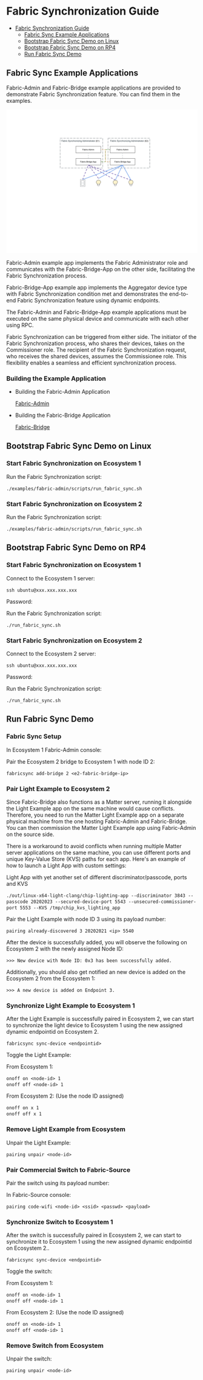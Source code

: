 # Fabric Synchronization Guide

-   [Fabric Synchronization Guide](#fabric-synchronization-guide)
    -   [Fabric Sync Example Applications](#fabric-sync-example-applications)
    -   [Bootstrap Fabric Sync Demo on Linux](#bootstrap-fabric-sync-demo-on-linux)
    -   [Bootstrap Fabric Sync Demo on RP4](#bootstrap-fabric-sync-demo-on-rp4)
    -   [Run Fabric Sync Demo](#run-fabric-sync-demo)

## Fabric Sync Example Applications

Fabric-Admin and Fabric-Bridge example applications are provided to demonstrate
Fabric Synchronization feature. You can find them in the examples.

![matter_fabric_synchronization](images/matter_fabric_synchronization.png)

Fabric-Admin example app implements the Fabric Administrator role and
communicates with the Fabric-Bridge-App on the other side, facilitating the
Fabric Synchronization process.

Fabric-Bridge-App example app implements the Aggregator device type with Fabric
Synchronization condition met and demonstrates the end-to-end Fabric
Synchronization feature using dynamic endpoints.

The Fabric-Admin and Fabric-Bridge-App example applications must be executed on
the same physical device and communicate with each other using RPC.

Fabric Synchronization can be triggered from either side. The initiator of the
Fabric Synchronization process, who shares their devices, takes on the
Commissioner role. The recipient of the Fabric Synchronization request, who
receives the shared devices, assumes the Commissionee role. This flexibility
enables a seamless and efficient synchronization process.

### Building the Example Application

-   Building the Fabric-Admin Application

    [Fabric-Admin](https://github.com/project-chip/connectedhomeip/tree/master/examples/fabric-admin/README.md)

*   Building the Fabric-Bridge Application

    [Fabric-Bridge](https://github.com/project-chip/connectedhomeip/tree/master/examples/fabric-bridge-app/linux/README.md)

## Bootstrap Fabric Sync Demo on Linux

### Start Fabric Synchronization on Ecosystem 1

Run the Fabric Synchronization script:

```
./examples/fabric-admin/scripts/run_fabric_sync.sh
```

### Start Fabric Synchronization on Ecosystem 2

Run the Fabric Synchronization script:

```
./examples/fabric-admin/scripts/run_fabric_sync.sh
```

## Bootstrap Fabric Sync Demo on RP4

### Start Fabric Synchronization on Ecosystem 1

Connect to the Ecosystem 1 server:

```
ssh ubuntu@xxx.xxx.xxx.xxx
```

Password: <password>

Run the Fabric Synchronization script:

```
./run_fabric_sync.sh
```

### Start Fabric Synchronization on Ecosystem 2

Connect to the Ecosystem 2 server:

```
ssh ubuntu@xxx.xxx.xxx.xxx
```

Password: <password>

Run the Fabric Synchronization script:

```
./run_fabric_sync.sh
```

## Run Fabric Sync Demo

### Fabric Sync Setup

In Ecosystem 1 Fabric-Admin console:

Pair the Ecosystem 2 bridge to Ecosystem 1 with node ID 2:

```
fabricsync add-bridge 2 <e2-fabric-bridge-ip>
```

### Pair Light Example to Ecosystem 2

Since Fabric-Bridge also functions as a Matter server, running it alongside the
Light Example app on the same machine would cause conflicts. Therefore, you need
to run the Matter Light Example app on a separate physical machine from the one
hosting Fabric-Admin and Fabric-Bridge. You can then commission the Matter Light
Example app using Fabric-Admin on the source side.

There is a workaround to avoid conflicts when running multiple Matter server
applications on the same machine, you can use different ports and unique
Key-Value Store (KVS) paths for each app. Here's an example of how to launch a
Light App with custom settings:

Light App with yet another set of different discriminator/passcode, ports and
KVS

```
./out/linux-x64-light-clang/chip-lighting-app --discriminator 3843 --passcode 20202023 --secured-device-port 5543 --unsecured-commissioner-port 5553 --KVS /tmp/chip_kvs_lighting_app
```

Pair the Light Example with node ID 3 using its payload number:

```
pairing already-discovered 3 20202021 <ip> 5540
```

After the device is successfully added, you will observe the following on
Ecosystem 2 with the newly assigned Node ID:

```
>>> New device with Node ID: 0x3 has been successfully added.
```

Additionally, you should also get notified an new device is added on the
Ecosystem 2 from the Ecosystem 1:

```
>>> A new device is added on Endpoint 3.
```

### Synchronize Light Example to Ecosystem 1

After the Light Example is successfully paired in Ecosystem 2, we can start to
synchronize the light device to Ecosystem 1 using the new assigned dynamic
endpointid on Ecosystem 2.

```
fabricsync sync-device <endpointid>
```

Toggle the Light Example:

From Ecosystem 1:

```
onoff on <node-id> 1
onoff off <node-id> 1
```

From Ecosystem 2: (Use the node ID assigned)

```
onoff on x 1
onoff off x 1
```

### Remove Light Example from Ecosystem

Unpair the Light Example:

```
pairing unpair <node-id>
```

### Pair Commercial Switch to Fabric-Source

Pair the switch using its payload number:

In Fabric-Source console:

```
pairing code-wifi <node-id> <ssid> <passwd> <payload>
```

### Synchronize Switch to Ecosystem 1

After the switch is successfully paired in Ecosystem 2, we can start to
synchronize it to Ecosystem 1 using the new assigned dynamic endpointid on
Ecosystem 2..

```
fabricsync sync-device <endpointid>
```

Toggle the switch:

From Ecosystem 1:

```
onoff on <node-id> 1
onoff off <node-id> 1
```

From Ecosystem 2: (Use the node ID assigned)

```
onoff on <node-id> 1
onoff off <node-id> 1
```

### Remove Switch from Ecosystem

Unpair the switch:

```
pairing unpair <node-id>
```
